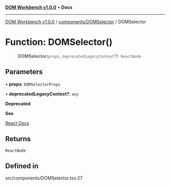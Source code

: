 [**DOM Workbench v1.0.0**](../../../README.md) • **Docs**

***

[DOM Workbench v1.0.0](../../../modules.md) / [components/DOMSelector](../README.md) / DOMSelector

# Function: DOMSelector()

> **DOMSelector**(`props`, `deprecatedLegacyContext`?): `ReactNode`

## Parameters

• **props**: `DOMSelectorProps`

• **deprecatedLegacyContext?**: `any`

**Deprecated**

**See**

[React Docs](https://legacy.reactjs.org/docs/legacy-context.html#referencing-context-in-lifecycle-methods)

## Returns

`ReactNode`

## Defined in

src/components/DOMSelector.tsx:27
